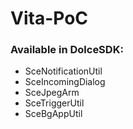 # Vita-PoC

### Available in DolceSDK:

- SceNotificationUtil
- SceIncomingDialog
- SceJpegArm
- SceTriggerUtil
- SceBgAppUtil
